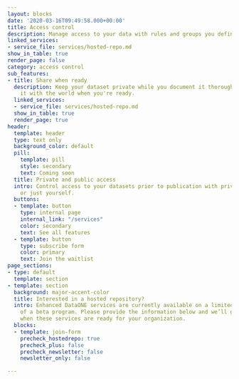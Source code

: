 ```yaml
---
layout: blocks
date: '2020-03-16T09:49:58.000+00:00'
title: Access control
description: Manage access to your data with rules and groups you define
linked_services:
- service_file: services/hosted-repo.md
show_in_table: true
render_page: false
category: access control
sub_features:
- title: Share when ready
  description: Keep your dataset private while you document it thoroughly, then share
    it with the world when you're ready.
  linked_services:
  - service_file: services/hosted-repo.md
  show_in_table: true
  render_page: true
header:
  template: header
  type: text only
  background_color: default
  pill:
    template: pill
    style: secondary
    text: Coming soon
  title: Private and public access
  intro: Control access to your datasets prior to publication with private groups
    or just yourself.
  buttons:
  - template: button
    type: internal page
    internal_link: "/services"
    color: secondary
    text: See all features
  - template: button
    type: subscribe form
    color: primary
    text: Join the waitlist
page_sections:
- type: default
  template: section
- template: section
  background: major-accent-color
  title: Interested in a hosted repository?
  intro: Enhanced DataONE services are currently available on a limited basis as part
    of a beta program. Please provide the information below and we’ll get in touch
    when these services are ready for your organization.
  blocks:
  - template: join-form
    precheck_hostedrepo: true
    precheck_plus: false
    precheck_newsletter: false
    newsletter_only: false

---
```

